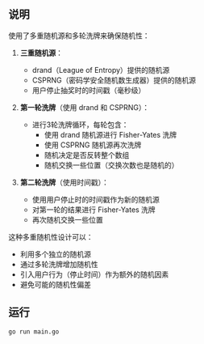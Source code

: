 ## 说明
使用了多重随机源和多轮洗牌来确保随机性：

1. **三重随机源**：
   - drand（League of Entropy）提供的随机源
   - CSPRNG（密码学安全随机数生成器）提供的随机源
   - 用户停止抽奖时的时间戳（毫秒级）

2. **第一轮洗牌**（使用 drand 和 CSPRNG）：
   - 进行3轮洗牌循环，每轮包含：
     - 使用 drand 随机源进行 Fisher-Yates 洗牌
     - 使用 CSPRNG 随机源再次洗牌
     - 随机决定是否反转整个数组
     - 随机交换一些位置（交换次数也是随机的）

3. **第二轮洗牌**（使用时间戳）：
   - 使用用户停止时的时间戳作为新的随机源
   - 对第一轮的结果进行 Fisher-Yates 洗牌
   - 再次随机交换一些位置

这种多重随机性设计可以：
- 利用多个独立的随机源
- 通过多轮洗牌增加随机性
- 引入用户行为（停止时间）作为额外的随机因素
- 避免可能的随机性偏差
## 运行
```bash
go run main.go
```
